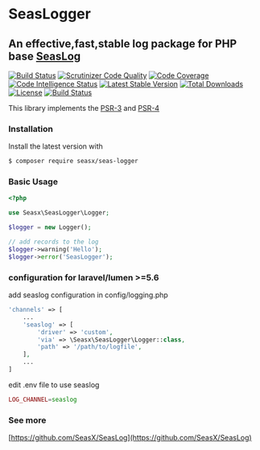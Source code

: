 # SeasLogger
## An effective,fast,stable log package for PHP base [SeasLog](https://github.com/SeasX/SeasLog)

[![Build Status](https://travis-ci.org/SeasX/seas-logger.svg?branch=master)](https://travis-ci.org/SeasX/seas-logger)
[![Scrutinizer Code Quality](https://scrutinizer-ci.com/g/SeasX/seas-logger/badges/quality-score.png?b=master)](https://scrutinizer-ci.com/g/SeasX/seas-logger/?branch=master)
[![Code Coverage](https://scrutinizer-ci.com/g/SeasX/seas-logger/badges/coverage.png?b=master)](https://scrutinizer-ci.com/g/SeasX/seas-logger/?branch=master)
[![Code Intelligence Status](https://scrutinizer-ci.com/g/SeasX/seas-logger/badges/code-intelligence.svg?b=master)](https://scrutinizer-ci.com/code-intelligence)
[![Latest Stable Version](https://poser.pugx.org/seasx/seas-logger/v/stable)](https://packagist.org/packages/seasx/seas-logger)
[![Total Downloads](https://poser.pugx.org/seasx/seas-logger/downloads)](https://packagist.org/packages/seasx/seas-logger)
[![License](https://poser.pugx.org/seasx/seas-logger/license)](https://packagist.org/packages/seasx/seas-logger)
[![Build Status](https://scrutinizer-ci.com/g/SeasX/seas-logger/badges/build.png?b=master)](https://scrutinizer-ci.com/g/SeasX/seas-logger/build-status/master)

This library implements the [PSR-3](https://github.com/php-fig/fig-standards/blob/master/accepted/PSR-3-logger-interface.md)
and [PSR-4](https://github.com/php-fig/fig-standards/blob/master/accepted/PSR-4-autoloader.md)


### Installation

Install the latest version with

```bash
$ composer require seasx/seas-logger
```

### Basic Usage

```php
<?php

use Seasx\SeasLogger\Logger;

$logger = new Logger();

// add records to the log
$logger->warning('Hello');
$logger->error('SeasLogger');
```
### configuration for laravel/lumen >=5.6
add seaslog configuration in config/logging.php
```php
'channels' => [
    ...
    'seaslog' => [
        'driver' => 'custom',
        'via' => \Seasx\SeasLogger\Logger::class,
        'path' => '/path/to/logfile',
    ],
    ...
]
```

edit .env file to use seaslog
```php
LOG_CHANNEL=seaslog
```

### See more
[https://github.com/SeasX/SeasLog](https://github.com/SeasX/SeasLog)

